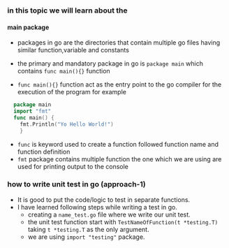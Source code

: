 ### in this topic we will learn about the

#### main package

- packages in go are the directories that contain multiple go files having similar function,variable and constants

- the primary and mandatory package in go is `package main`
  which contains `func main(){}` function
- `func main(){}` function act as the entry point to the go compiler for the execution of the program for example

```go
  package main
  import "fmt"
  func main() {
    fmt.Println("Yo Hello World!")
    }

```
- `func` is keyword used to create a function followed function name and function definition 
- `fmt` package contains multiple function the one which we are using are used for printing output to the console

### how to write unit test in go (approach-1)
- It is good to put the code/logic to test in separate functions. 
- I have learned following steps while writing a test in go.
  - creating a `name_test.go` file where we write our unit test.
  - the unit test function start with `TestNameOfFunction(t *testing.T)` taking 
  `t *testing.T` as the only argument.
  - we are using `import "testing"` package. 


